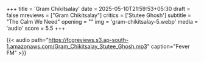 +++
title = 'Gram Chikitsalay'
date = 2025-05-10T21:59:53+05:30
draft = false
mreviews = ["Gram Chikitsalay"]
critics = ['Stutee Ghosh']
subtitle = "The Calm We Need"
opening = ""
img = 'gram-chikitsalay-5.webp'
media = 'audio'
score = 5.5
+++

{{< audio path="<https://fcgreviews.s3.ap-south-1.amazonaws.com/Gram_Chikitsalay_Stutee_Ghosh.mp3>" caption="Fever FM" >}}
